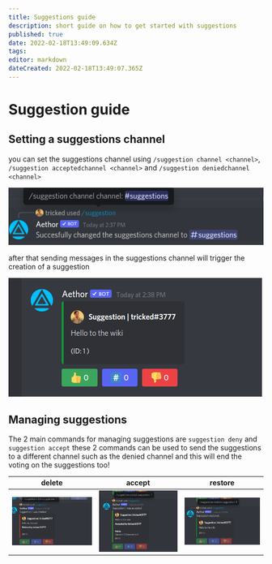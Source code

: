 ```yaml
---
title: Suggestions guide
description: short guide on how to get started with suggestions
published: true
date: 2022-02-18T13:49:09.634Z
tags:
editor: markdown
dateCreated: 2022-02-18T13:49:07.365Z
---
```


# Suggestion guide

## Setting a suggestions channel

you can set the suggestions channel using `/suggestion channel <channel>`, `/suggestion acceptedchannel <channel>` and `/suggestion deniedchannel <channel>`

![channel.png](/assets/channel.png)

after that sending messages in the suggestions channel will trigger the creation of a suggestion

![suggestions.png](/assets/suggestions.png)

## Managing suggestions

The 2 main commands for managing suggestions are `suggestion deny` and `suggestion accept` these 2 commands can be used to send the suggestions to a different channel such as the denied channel and this will end the voting on the suggestions too!

| delete                        | accept                        | restore                        |
| ----------------------------- | ----------------------------- | ------------------------------ |
| ![delete](/assets/delete.png) | ![delete](/assets/accept.png) | ![delete](/assets/restore.png) |
